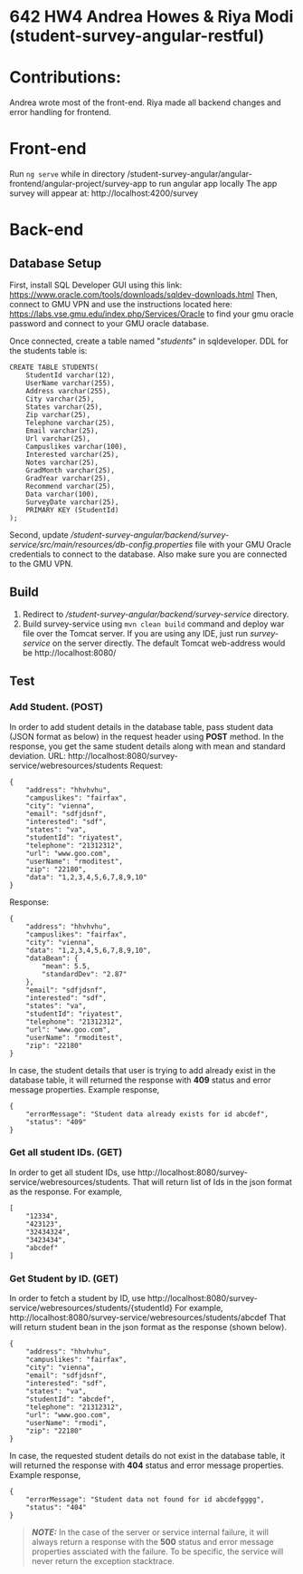 # 642 HW4 Andrea Howes & Riya Modi (student-survey-angular-restful)
# Contributions:
Andrea wrote most of the front-end. Riya made all backend changes and error handling for frontend. 

# Front-end
Run `ng serve` while in directory /student-survey-angular/angular-frontend/angular-project/survey-app to run angular app locally
The app survey will appear at: http://localhost:4200/survey

# Back-end
## Database Setup
First, install SQL Developer GUI using this link: https://www.oracle.com/tools/downloads/sqldev-downloads.html
Then, connect to GMU VPN and use the instructions located here: https://labs.vse.gmu.edu/index.php/Services/Oracle
to find your gmu oracle password and connect to your GMU oracle database.

Once connected, create a table named "*students*" in sqldeveloper.
DDL for the students table is:
```
CREATE TABLE STUDENTS(
	StudentId varchar(12),
	UserName varchar(255),
	Address varchar(255),
	City varchar(25),
	States varchar(25),
	Zip varchar(25),
	Telephone varchar(25),
	Email varchar(25),
	Url varchar(25),
	Campuslikes varchar(100),
	Interested varchar(25),
	Notes varchar(25),
	GradMonth varchar(25),
	GradYear varchar(25),
	Recommend varchar(25),
	Data varchar(100),
	SurveyDate varchar(25),
	PRIMARY KEY (StudentId)
);
```

Second, update */student-survey-angular/backend/survey-service/src/main/resources/db-config.properties* file with your GMU Oracle credentials to connect to the database.
Also make sure you are connected to the GMU VPN.

## Build
1. Redirect to */student-survey-angular/backend/survey-service* directory.
2. Build survey-service using `mvn clean build` command and deploy war file over the Tomcat server. If you are using any IDE, just run *survey-service* on the server directly.
The default Tomcat web-address would be http://localhost:8080/

## Test
### Add Student. (POST)
In order to add student details in the database table, pass student data (JSON format as below) in the request header using **POST** method. In the response, you get the same student details along with mean and standard deviation.
URL: http://localhost:8080/survey-service/webresources/students
Request:
```
{
    "address": "hhvhvhu",
    "campuslikes": "fairfax",
    "city": "vienna",
    "email": "sdfjdsnf",
    "interested": "sdf",
    "states": "va",
    "studentId": "riyatest",
    "telephone": "21312312",
    "url": "www.goo.com",
    "userName": "rmoditest",
    "zip": "22180",
    "data": "1,2,3,4,5,6,7,8,9,10"
}
```
Response:
```
{
    "address": "hhvhvhu",
    "campuslikes": "fairfax",
    "city": "vienna",
    "data": "1,2,3,4,5,6,7,8,9,10",
    "dataBean": {
        "mean": 5.5,
        "standardDev": "2.87"
    },
    "email": "sdfjdsnf",
    "interested": "sdf",
    "states": "va",
    "studentId": "riyatest",
    "telephone": "21312312",
    "url": "www.goo.com",
    "userName": "rmoditest",
    "zip": "22180"
}
```
In case, the student details that user is trying to add already exist in the database table, it will returned the response with **409** status and error message properties.
Example response, 
```
{
    "errorMessage": "Student data already exists for id abcdef",
    "status": "409"
}
```

### Get all student IDs. (GET)
In order to get all student IDs, use http://localhost:8080/survey-service/webresources/students.
That will return list of Ids in the json format as the response.
For example,
```
[
    "12334",
    "423123",
    "32434324",
    "3423434",
    "abcdef"
]
```	

### Get Student by ID. (GET)
In order to fetch a student by ID, use http://localhost:8080/survey-service/webresources/students/{studentId}
For example, http://localhost:8080/survey-service/webresources/students/abcdef
That will return student bean in the json format as the response (shown below).
```
{
    "address": "hhvhvhu",
    "campuslikes": "fairfax",
    "city": "vienna",
    "email": "sdfjdsnf",
    "interested": "sdf",
    "states": "va",
    "studentId": "abcdef",
    "telephone": "21312312",
    "url": "www.goo.com",
    "userName": "rmodi",
    "zip": "22180"
}
```
In case, the requested student details do not exist in the database table, it will returned the response with **404** status and error message properties.
Example response, 
```
{
    "errorMessage": "Student data not found for id abcdefgggg",
    "status": "404"
}
```

> **_NOTE:_** In the case of the server or service internal failure, it will always return a response with the **500** status and error message properties assciated with the failure. To be specific, the service will never return the exception stacktrace.
